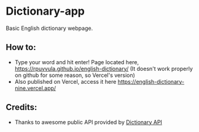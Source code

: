 # Dictionary-app

Basic English dictionary webpage.

## How to:
* Type your word and hit enter! Page located here, https://rpuvvula.github.io/english-dictionary/ (It doesn't work properly on github for some reason, so Vercel's version)
* Also published on Vercel, access it here https://english-dictionary-nine.vercel.app/

## Credits:
* Thanks to awesome public API provided by [Dictionary API](https://dictionaryapi.dev/)
